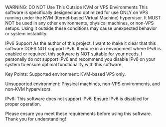 WARNING: DO NOT Use This Outside KVM or VPS Environments
This software is specifically designed and optimized for use ONLY on VPS running under the KVM (Kernel-based Virtual Machine) hypervisor. It MUST NOT be used in any other environments, physical machines, or non-VPS setups. Using it outside these conditions may cause unexpected behavior or system instability.

IPv6 Support
As the author of this project, I want to make it clear that this software DOES NOT support IPv6. If you're in an environment where IPv6 is enabled or required, this software is NOT suitable for your needs. I personally do not support IPv6 and recommend you disable IPv6 on your system to ensure optimal functionality with this software.

Key Points:
Supported environment: KVM-based VPS only.

Unsupported environment: Physical machines, non-VPS environments, and non-KVM hypervisors.

IPv6: This software does not support IPv6. Ensure IPv6 is disabled for proper operation.

Please ensure you meet these requirements before using this software. Thank you for understanding!

